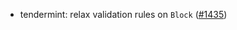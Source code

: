 - tendermint: relax validation rules on `Block`
  ([\#1435](https://github.com/informalsystems/tendermint-rs/issues/1435))
